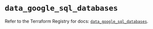 # `data_google_sql_databases`

Refer to the Terraform Registry for docs: [`data_google_sql_databases`](https://registry.terraform.io/providers/hashicorp/google/6.17.0/docs/data-sources/sql_databases).
